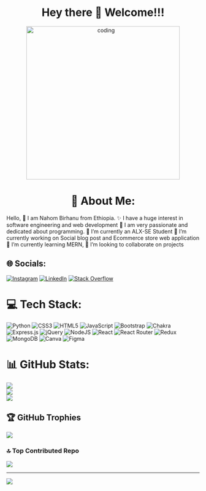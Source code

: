 <h1 align="center">Hey there 👋 Welcome!!!</h1>
<div align="center">
<img alt="coding" width= "400px" src ="https://media.licdn.com/dms/image/C4D22AQFY2LKpfIIWVg/feedshare-shrink_2048_1536/0/1673026228828?e=2147483647&v=beta&t=-HntsFkKhI4f1jM-cWQ9eJSdwoPMBCcidOoKNyyRFdw# ">
</div>
<h1 display="block" align="center">💫 About Me:</h1>
Hello, 👋 I am Nahom Birhanu from Ethiopia. 
✨ I have a huge interest in software engineering and web development 
🌱 I am very passionate and dedicated about programming. 
🔭 I’m currently an ALX-SE Student 
🔭 I’m currently working on Social blog post and Ecommerce store web application 
🌱 I’m currently learning MERN, 👯 I’m looking to collaborate on projects



## 🌐 Socials:
[![Instagram](https://img.shields.io/badge/Instagram-%23E4405F.svg?logo=Instagram&logoColor=white)](https://instagram.com/nahom.noh) [![LinkedIn](https://img.shields.io/badge/LinkedIn-%230077B5.svg?logo=linkedin&logoColor=white)](https://linkedin.com/in/https://www.linkedin.com/in/nahom-berhanu-347390252/) [![Stack Overflow](https://img.shields.io/badge/-Stackoverflow-FE7A16?logo=stack-overflow&logoColor=white)](https://stackoverflow.com/users/23440677) 

# 💻 Tech Stack:
![Python](https://img.shields.io/badge/python-3670A0?style=for-the-badge&logo=python&logoColor=ffdd54) ![CSS3](https://img.shields.io/badge/css3-%231572B6.svg?style=for-the-badge&logo=css3&logoColor=white) ![HTML5](https://img.shields.io/badge/html5-%23E34F26.svg?style=for-the-badge&logo=html5&logoColor=white) ![JavaScript](https://img.shields.io/badge/javascript-%23323330.svg?style=for-the-badge&logo=javascript&logoColor=%23F7DF1E) ![Bootstrap](https://img.shields.io/badge/bootstrap-%238511FA.svg?style=for-the-badge&logo=bootstrap&logoColor=white) ![Chakra](https://img.shields.io/badge/chakra-%234ED1C5.svg?style=for-the-badge&logo=chakraui&logoColor=white) ![Express.js](https://img.shields.io/badge/express.js-%23404d59.svg?style=for-the-badge&logo=express&logoColor=%2361DAFB) ![jQuery](https://img.shields.io/badge/jquery-%230769AD.svg?style=for-the-badge&logo=jquery&logoColor=white) ![NodeJS](https://img.shields.io/badge/node.js-6DA55F?style=for-the-badge&logo=node.js&logoColor=white) ![React](https://img.shields.io/badge/react-%2320232a.svg?style=for-the-badge&logo=react&logoColor=%2361DAFB) ![React Router](https://img.shields.io/badge/React_Router-CA4245?style=for-the-badge&logo=react-router&logoColor=white) ![Redux](https://img.shields.io/badge/redux-%23593d88.svg?style=for-the-badge&logo=redux&logoColor=white) ![MongoDB](https://img.shields.io/badge/MongoDB-%234ea94b.svg?style=for-the-badge&logo=mongodb&logoColor=white) ![Canva](https://img.shields.io/badge/Canva-%2300C4CC.svg?style=for-the-badge&logo=Canva&logoColor=white) ![Figma](https://img.shields.io/badge/figma-%23F24E1E.svg?style=for-the-badge&logo=figma&logoColor=white)
# 📊 GitHub Stats:
![](https://github-readme-stats.vercel.app/api?username=nahom-23&theme=radical&hide_border=false&include_all_commits=true&count_private=true)<br/>
![](https://github-readme-streak-stats.herokuapp.com/?user=nahom-23&theme=radical&hide_border=false)<br/>
![](https://github-readme-stats.vercel.app/api/top-langs/?username=nahom-23&theme=radical&hide_border=false&include_all_commits=true&count_private=true&layout=compact)

## 🏆 GitHub Trophies
![](https://github-profile-trophy.vercel.app/?username=nahom-23&theme=radical&no-frame=false&no-bg=false&margin-w=4)

### 🔝 Top Contributed Repo
![](https://github-contributor-stats.vercel.app/api?username=nahom-23&limit=5&theme=dark&combine_all_yearly_contributions=true)

---
[![](https://visitcount.itsvg.in/api?id=nahom-23&icon=2&color=0)](https://visitcount.itsvg.in)

<!-- Proudly created with GPRM ( https://gprm.itsvg.in ) -->
